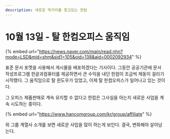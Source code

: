```yaml
---
description: 새로운 먹거리를 찾고있는 한텀
---
```


# 10월 13일 - 탈 한컴오피스 움직임

{% embed url="https://news.naver.com/main/read.nhn?mode=LSD&mid=shm&sid1=105&oid=138&aid=0002092934" %}

표준 문서 포멧을 사용해서 게시물을 배포하겠다는 기사이다. 그동안 공공기관에 문서 작성프로그램 한글과컴퓨터를 제공하면서 큰 수익을 내던 한컴이 조금씩 제동이 걸리기 시작했다. 그 움직임으로 탈 윈도우가 있었고, 이제 탈 한컴오피스가 일어나고 있는 것이다. 

그 오피스 제품판매로 계속 유지할 수 없다고 한컴은 그사실을 아는지 새로운 사업을 계속 시도하는 중이다.

{% embed url="https://www.hancomgroup.com/kr/group/affiliate" %}

위 그룹 계열사 소개를 보면 새로운 사업을 많이 하는게 보인다. 결국, 변화해야 살아남는다.

